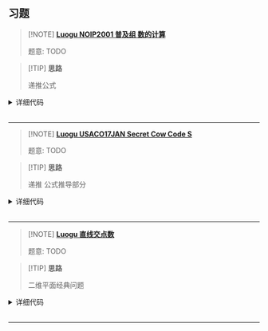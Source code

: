 ## 习题

> [!NOTE] **[Luogu NOIP2001 普及组 数的计算](https://www.luogu.com.cn/problem/P1028)**
> 
> 题意: TODO

> [!TIP] **思路**
> 
> 递推公式

<details>
<summary>详细代码</summary>
<!-- tabs:start -->

##### **C++**

```cpp
#include <bits/stdc++.h>
using namespace std;

// 递推公式：
// f_{2n} = f_{2n-1} + f_{n}
// f_{2n+1} = f_{2n}

using LL = long long;
const int N = 1010;

int n;

LL f[N];

void init() {
    f[0] = f[1] = 1;
    for (int i = 2; i < N; ++ i )
        if (i & 1)
            f[i] = f[i - 1];
        else
            f[i] = f[i - 1] + f[i / 2];
}

int main() {
    init();
    
    cin >> n;
    cout << f[n] << endl;
    
    return 0;
}
```

##### **Python**

```python

```

<!-- tabs:end -->
</details>

<br>

* * *

> [!NOTE] **[Luogu USACO17JAN Secret Cow Code S](https://www.luogu.com.cn/problem/P3612)**
> 
> 题意: TODO

> [!TIP] **思路**
> 
> 递推 公式推导部分

<details>
<summary>详细代码</summary>
<!-- tabs:start -->

##### **C++**

```cpp
#include <bits/stdc++.h>
using namespace std;

using LL = long long;

LL n;
// string s; // TLE
char s[55];

int main() {
    scanf("%s%lld", s, &n);
    
    // LL m = s.size(), t = m;
    LL m = strlen(s), t = m;
    while (t < n)
        t <<= 1;
    while (t != m) {
        t >>= 1;
        if (n <= t)         // the front half
            continue;
        
        if (t + 1 == n)     // special case
            n = t;
        else
            n -= 1 + t;     // n - 1 - ori_t / 2
    }
    
    putchar(s[n - 1]);
    
    return 0;
}
```

##### **Python**

```python

```

<!-- tabs:end -->
</details>

<br>

* * *

> [!NOTE] **[Luogu 直线交点数](https://www.luogu.com.cn/problem/P2789)**
> 
> 题意: TODO

> [!TIP] **思路**
> 
> 二维平面经典问题

<details>
<summary>详细代码</summary>
<!-- tabs:start -->

##### **C++**

```cpp
#include <bits/stdc++.h>
using namespace std;

// https://www.zhihu.com/question/362149679/answer/1560733589
// 若求交点数 显然 n*(n-1)/2
// 若求划分为多少个平面 有(n^2+n+2)/2
//
// 本题求能有多少不同的交点数
//  m条直线的交点方案 = r条平行线与(m-r)条直线交叉的交点数
//                    + (m-r)条直线本身的交点方案
//                    = r*(m-r)+已有的个数k

const int N = 1e4 + 10;

int n, res;
bool st[N];

void f(int m, int k) {
    if (!m) {
        if (!st[k])
            res ++ ;
        st[k] = true;
    } else
        for (int r = m; r; -- r )
            f(m - r, r * (m - r) + k);
}

int main() {
    cin >> n;
    f(n, 0);
    cout << res << endl;
    return 0;
}
```

##### **Python**

```python

```

<!-- tabs:end -->
</details>

<br>

* * *